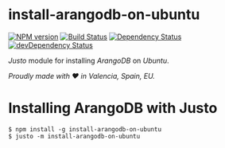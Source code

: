 # install-arangodb-on-ubuntu

[![NPM version](http://img.shields.io/npm/v/install-arangodb-on-ubuntu.svg)](https://www.npmjs.org/package/install-arangodb-on-ubuntu)
[![Build Status](https://travis-ci.org/justojsm/install-arangodb-on-ubuntu.svg?branch=master)](https://travis-ci.org/justojsm/install-arangodb-on-ubuntu)
[![Dependency Status](https://david-dm.org/justojsm/install-arangodb-on-ubuntu.svg)](https://david-dm.org/justojsm/install-arangodb-on-ubuntu)
[![devDependency Status](https://david-dm.org/justojsm/install-arangodb-on-ubuntu/dev-status.svg)](https://david-dm.org/justojsm/install-arangodb-on-ubuntu#info=devDependencies)

*Justo* module for installing *ArangoDB* on *Ubuntu*.

*Proudly made with ♥ in Valencia, Spain, EU.*

# Installing ArangoDB with Justo

```
$ npm install -g install-arangodb-on-ubuntu
$ justo -m install-arangodb-on-ubuntu
```
